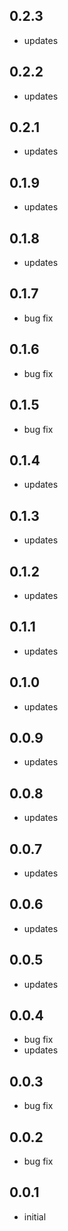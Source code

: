 ## 0.2.3
* updates
## 0.2.2
* updates
## 0.2.1
* updates
## 0.1.9
* updates
## 0.1.8
* updates
## 0.1.7
* bug fix
## 0.1.6
* bug fix
## 0.1.5
* bug fix
## 0.1.4
* updates
## 0.1.3
* updates
## 0.1.2
* updates
## 0.1.1
* updates
## 0.1.0
* updates
## 0.0.9
* updates
## 0.0.8
* updates
## 0.0.7
* updates
## 0.0.6
* updates
## 0.0.5
* updates
## 0.0.4
* bug fix
* updates
## 0.0.3
* bug fix
## 0.0.2
* bug fix
## 0.0.1
* initial

